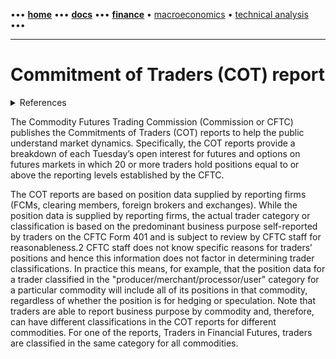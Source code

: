 [//]: # "START - Navigation between Markdown pages inside of GitHub."

••• **[home](/README.md)** ••• **[docs](/docs/index.md)** ••• **[finance](/finance/index.md)** • [macroeconomics](/finance/index.md#macroeconomics) • [technical analysis](/finance/index.md#technical-analysis) •••

[//]: # "END - Navigation between Markdown pages inside of GitHub."

---

# Commitment of Traders (COT) report

<details><summary>References</summary>

---

- [CFTC | The Commodity Futures Trading Commission](https://www.cftc.gov/MarketReports/CommitmentsofTraders/index.htm)
- [investopedia | COT Reports](https://www.investopedia.com/terms/c/cot.asp)
- [cotreports.org | COT Reports](https://www.cotreports.org/)
- [tradingster.com | COT Reports](https://www.tradingster.com)

---

</details>

The Commodity Futures Trading Commission (Commission or CFTC) publishes the Commitments of Traders (COT) reports to help the public understand market dynamics. Specifically, the COT reports provide a breakdown of each Tuesday’s open interest for futures and options on futures markets in which 20 or more traders hold positions equal to or above the reporting levels established by the CFTC.

The COT reports are based on position data supplied by reporting firms (FCMs, clearing members, foreign brokers and exchanges). While the position data is supplied by reporting firms, the actual trader category or classification is based on the predominant business purpose self-reported by traders on the CFTC Form 401 and is subject to review by CFTC staff for reasonableness.2 CFTC staff does not know specific reasons for traders’ positions and hence this information does not factor in determining trader classifications. In practice this means, for example, that the position data for a trader classified in the "producer/merchant/processor/user" category for a particular commodity will include all of its positions in that commodity, regardless of whether the position is for hedging or speculation. Note that traders are able to report business purpose by commodity and, therefore, can have different classifications in the COT reports for different commodities. For one of the reports, Traders in Financial Futures, traders are classified in the same category for all commodities.
